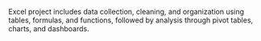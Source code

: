 Excel project includes data collection, cleaning, and organization using tables, formulas, and functions, followed by analysis through pivot tables, charts, and dashboards.
